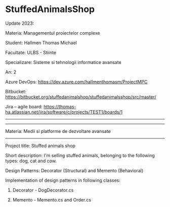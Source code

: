 # StuffedAnimalsShop

Update 2023:

Materia: Managementul proiectelor complexe

Student: Hallmen Thomas Michael

Facultate: ULBS - Stiinte

Specializare: Sisteme si tehnologii informatice avansate

An: 2

Azure DevOps:
https://dev.azure.com/hallmenthomasm/ProjectMPC

Bitbucket:
https://bitbucket.org/stuffedanimalshop/stuffedanimalsshop/src/master/

Jira – agile board:
https://thomas-ha.atlassian.net/jira/software/c/projects/TEST1/boards/1


__________________________________________________________________________________________________________________________________________________________________________
__________________________________________________________________________________________________________________________________________________________________________



Materia: Medii si platforme de dezvoltare avansate

__________________________________________________________________________________________________________________________________________________________________________

Project title: Stuffed animals shop

Short description: I'm selling stuffed animals, belonging to the following types: dog, cat and cow.

Design Patterns: Decorator (Structural) and Memento (Behavioral)

Implementation of design patterns in following classes:

1. Decorator - DogDecorator.cs

2. Memento - Memento.cs and Order.cs
